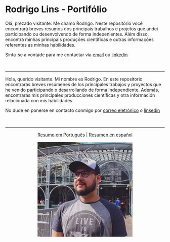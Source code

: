 # Rodrigo Lins - Portifólio

Olá, prezado visitante. Me chamo Rodrigo. Neste repositório você encontrará breves resumos dos principais trabalhos e projetos que andei participando ou desenvolvendo de forma indepenientes. Além disso, encontrá minhas principais produções científicas e outras informações referentes as minhas habilidades.

Sinta-se a vontade para me contactar via [email](rodrigo.lins.jr@gmail.com) ou [linkedin](https://www.linkedin.com/in/rodrigo-lins/)

<br>

---


Hola, querido visitante. Mi nombre es Rodrigo. En este repositorio encontrarás breves resúmenes de los principales trabajos y proyectos que he venido participando o desarrollando de forma independiente. Además, encontrarás mis principales producciones científicas y otra información relacionada con mis habilidades.

No dude en ponerse en contacto conmigo por [correo eletrónico](rodrigo.lins.jr@gmail.com) o [linkedin](https://www.linkedin.com/in/rodrigo-lins/)

<br>


---
<div style="text-align: center">

[Resumo em Português](Português.md) | [Resumen en español](Español.md)

</div>
<p align="center">
    <img src="assets\me.jpg" width="300">
</p>




